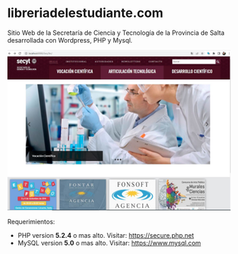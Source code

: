# libreriadelestudiante.com
Sitio Web de la Secretaría de Ciencia y Tecnología de la Provincia de Salta desarrollada con Wordpress, PHP y Mysql.

![Login del Sistema](./Capturas/1-Home.JPG)


Requerimientos:
 - PHP version **5.2.4** o mas alto. Visitar: https://secure.php.net
 - MySQL version **5.0** o mas alto. Visitar: https://www.mysql.com
